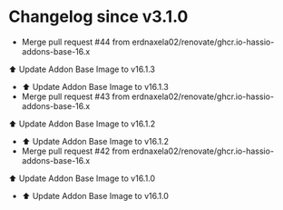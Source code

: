 # Changelog since v3.1.0
- Merge pull request #44 from erdnaxela02/renovate/ghcr.io-hassio-addons-base-16.x

⬆️ Update Addon Base Image to v16.1.3 
- ⬆️ Update Addon Base Image to v16.1.3 
- Merge pull request #43 from erdnaxela02/renovate/ghcr.io-hassio-addons-base-16.x

⬆️ Update Addon Base Image to v16.1.2 
- ⬆️ Update Addon Base Image to v16.1.2 
- Merge pull request #42 from erdnaxela02/renovate/ghcr.io-hassio-addons-base-16.x

⬆️ Update Addon Base Image to v16.1.0 
- ⬆️ Update Addon Base Image to v16.1.0 
